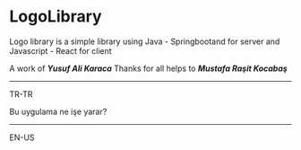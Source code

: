# LogoLibrary
Logo library is a simple library using Java - Springbootand for server and Javascript - React for client


A work of ***Yusuf Ali Karaca***
Thanks for all helps to ***Mustafa Raşit Kocabaş***

---
TR-TR

Bu uygulama ne işe yarar?

---
EN-US

